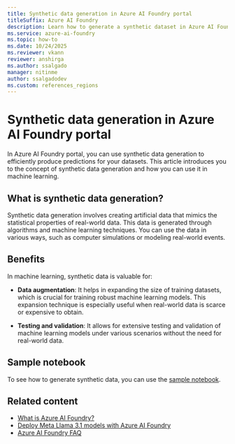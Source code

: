 ```yaml
---
title: Synthetic data generation in Azure AI Foundry portal
titleSuffix: Azure AI Foundry
description: Learn how to generate a synthetic dataset in Azure AI Foundry portal.
ms.service: azure-ai-foundry
ms.topic: how-to
ms.date: 10/24/2025
ms.reviewer: vkann
reviewer: anshirga
ms.author: ssalgado
manager: nitinme
author: ssalgadodev
ms.custom: references_regions
---
```


# Synthetic data generation in Azure AI Foundry portal

In Azure AI Foundry portal, you can use synthetic data generation to efficiently produce predictions for your datasets. This article introduces you to the concept of synthetic data generation and how you can use it in machine learning.

## What is synthetic data generation?

Synthetic data generation involves creating artificial data that mimics the statistical properties of real-world data. This data is generated through algorithms and machine learning techniques. You can use the data in various ways, such as computer simulations or modeling real-world events.

## Benefits

In machine learning, synthetic data is valuable for:

- **Data augmentation**: It helps in expanding the size of training datasets, which is crucial for training robust machine learning models. This expansion technique is especially useful when real-world data is scarce or expensive to obtain.

- **Testing and validation**: It allows for extensive testing and validation of machine learning models under various scenarios without the need for real-world data.

## Sample notebook

To see how to generate synthetic data, you can use the [sample notebook](https://aka.ms/meta-llama-3.1-datagen).

## Related content

- [What is Azure AI Foundry?](../what-is-azure-ai-foundry.md)
- [Deploy Meta Llama 3.1 models with Azure AI Foundry](../how-to/deploy-models-llama.md)
- [Azure AI Foundry FAQ](../faq.yml)


